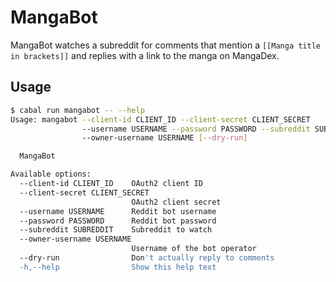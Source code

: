 # MangaBot

MangaBot watches a subreddit for comments that mention a `[[Manga title in brackets]]` and replies with a link to the manga on MangaDex.

## Usage

```bash
$ cabal run mangabot -- --help
Usage: mangabot --client-id CLIENT_ID --client-secret CLIENT_SECRET
                --username USERNAME --password PASSWORD --subreddit SUBREDDIT
                --owner-username USERNAME [--dry-run]

  MangaBot

Available options:
  --client-id CLIENT_ID    OAuth2 client ID
  --client-secret CLIENT_SECRET
                           OAuth2 client secret
  --username USERNAME      Reddit bot username
  --password PASSWORD      Reddit bot password
  --subreddit SUBREDDIT    Subreddit to watch
  --owner-username USERNAME
                           Username of the bot operator
  --dry-run                Don't actually reply to comments
  -h,--help                Show this help text

```
